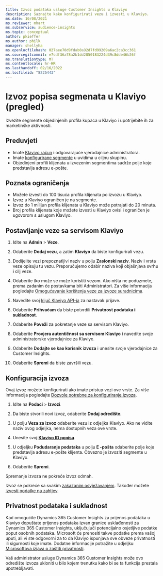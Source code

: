 ```yaml
---
title: Izvoz podataka usluge Customer Insights u Klaviyo
description: Saznajte kako konfigurirati vezu i izvesti u Klaviyo.
ms.date: 10/08/2021
ms.reviewer: mhart
ms.subservice: audience-insights
ms.topic: conceptual
author: pkieffer
ms.author: philk
manager: shellyha
ms.openlocfilehash: 027aee70d9fdab0a92d7fd99209a6ac2ca3cc361
ms.sourcegitcommit: e7cdf36a78a2b1dd2850183224d39c8dde46b26f
ms.translationtype: MT
ms.contentlocale: hr-HR
ms.lasthandoff: 02/16/2022
ms.locfileid: "8225443"
---
```

# <a name="export-segment-lists-to-klaviyo-preview"></a>Izvoz popisa segmenata u Klaviyo (pregled)

Izvezite segmente objedinjenih profila kupaca u Klaviyo i upotrijebite ih za marketinške aktivnosti.

## <a name="prerequisites"></a>Preduvjeti

-   Imate [Klaviyo račun](https://www.klaviyo.com/) i odgovarajuće vjerodajnice administratora.
-   Imate [konfigurirane segmente](segments.md) u uvidima u ciljnu skupinu.
-   Objedinjeni profili klijenata u izvezenim segmentima sadrže polje koje predstavlja adresu e-pošte.

## <a name="known-limitations"></a>Poznata ograničenja

- Možete izvesti do 100 tisuća profila klijenata po izvozu u Klaviyo.
- Izvoz u Klaviyo ograničen je na segmente.
- Izvoz do 1 milijun profila klijenata u Klaviyo može potrajati do 20 minuta. 
- Broj profila klijenata koje možete izvesti u Klaviyo ovisi i ograničen je ugovorom s uslugom Klaviyo.

## <a name="set-up-connection-to-klaviyo"></a>Postavljanje veze sa servisom Klaviyo

1. Idite na **Admin** > **Veze**.

1. Odaberite **Dodaj vezu**, a zatim **Klaviyo** da biste konfigurirali vezu.

1. Dodijelite vezi prepoznatljivi naziv u polju **Zaslonski naziv**. Naziv i vrsta veze opisuju tu vezu. Preporučujemo odabir naziva koji objašnjava svrhu i cilj veze.

1. Odaberite tko može se može koristiti vezom. Ako ništa ne poduzmete, prema zadanim će postavkama biti Administratori. Za više informacija pogledajte [Omogućavanje korištenja veze za izvoze suradnicima](connections.md#allow-contributors-to-use-a-connection-for-exports).

1. Navedite svoj [ključ Klaviyo API-ja](https://help.klaviyo.com/hc/articles/115005062267-How-to-Manage-Your-Account-s-API-Keys) za nastavak prijave. 

1. Odaberite **Prihvaćam** da biste potvrdili **Privatnost podataka i sukladnost**.

1. Odaberite **Poveži** za pokretanje veze sa servisom Klaviyo.

1. Odaberite **Provjera autentičnost sa servisom Klaviyo** i navedite svoje administratorske vjerodajnice za Klaviyo.

1. Odaberite **Dodajte se kao korisnik izvoza** i unesite svoje vjerodajnice za Customer Insights.

1. Odaberite **Spremi** da biste završili vezu.

## <a name="configure-an-export"></a>Konfiguracija izvoza

Ovaj izvoz možete konfigurirati ako imate pristup vezi ove vrste. Za više informacija pogledajte [Dozvole potrebne za konfiguriranje izvoza](export-destinations.md#set-up-a-new-export).

1. Idite na **Podaci** > **Izvozi**.

1. Da biste stvorili novi izvoz, odaberite **Dodaj odredište**.

1. U polju **Veza za izvoz** odaberite vezu iz odjeljka Klaviyo. Ako ne vidite naziv ovog odjeljka, nema dostupnih veza ove vrste.

1. Unesite svoj [**Klaviyo ID popisa**](https://help.klaviyo.com/hc/articles/115005078647-How-to-Find-a-List-ID).     

3. U odjeljku **Podudaranje podataka** u polju **E -pošta** odaberite polje koje predstavlja adresu e-pošte klijenta. Obvezno je izvoziti segmente u Klaviyo.

1. Odaberite **Spremi**.

Spremanje izvoza ne pokreće izvoz odmah.

Izvoz se pokreće sa svakim [zakazanim osvježavanjem](system.md#schedule-tab). Također možete [izvesti podatke na zahtjev](export-destinations.md#run-exports-on-demand). 


## <a name="data-privacy-and-compliance"></a>Privatnost podataka i sukladnost

Kad omogućite Dynamics 365 Customer Insights za prijenos podataka u Klaviyo dopuštate prijenos podataka izvan granice usklađenosti za Dynamics 365 Customer Insights, uključujući potencijalno osjetljive podatke poput osobnih podataka. Microsoft će prenositi takve podatke prema vašoj uputi, ali vi ste odgovorni za to da Klaviyo ispunjava sve obveze privatnosti ili sigurnosti koje imate. Dodatne informacije potražite u odjeljku [Microsoftova izjava o zaštiti privatnosti](https://go.microsoft.com/fwlink/?linkid=396732).

Vaš administrator usluge Dynamics 365 Customer Insights može ovo odredište izvoza ukloniti u bilo kojem trenutku kako bi se ta funkcija prestala upotrebljavati.
